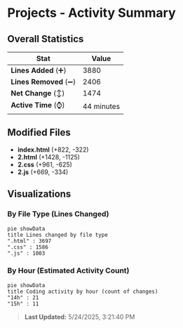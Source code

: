 # Projects - Activity Summary 

## Overall Statistics

| Stat                   | Value                                                             |
| ---------------------- | ----------------------------------------------------------------- |
| **Lines Added** (➕)   | 3880                                          |
| **Lines Removed** (➖) | 2406                                        |
| **Net Change** (↕)    | 1474                |
| **Active Time** (⌚)   | 44 minutes |


## Modified Files
- **index.html** (+822, -322)
- **2.html** (+1428, -1125)
- **2.css** (+961, -625)
- **2.js** (+669, -334)

## Visualizations

### By File Type (Lines Changed)

```mermaid
pie showData
title Lines changed by file type
".html" : 3697
".css" : 1586
".js" : 1003
```

### By Hour (Estimated Activity Count)

```mermaid
pie showData
title Coding activity by hour (count of changes)
"14h" : 21
"15h" : 11
```


> **Last Updated:** 5/24/2025, 3:21:40 PM